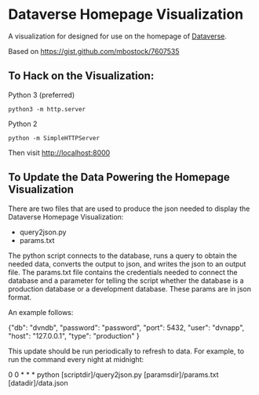 # Dataverse Homepage Visualization

A visualization for designed for use on the homepage of [Dataverse](https://www.github.com/iqss/dataverse).

Based on https://gist.github.com/mbostock/7607535

## To Hack on the Visualization:

Python 3 (preferred)

    python3 -m http.server

Python 2

    python -m SimpleHTTPServer

Then visit <http://localhost:8000>

## To Update the Data Powering the Homepage Visualization

There are two files that are used to produce the json needed to display the Dataverse Homepage Visualization:

- query2json.py
- params.txt

The python script connects to the database, runs a query to obtain the needed data, converts the output to json, and writes the json to an output file. The params.txt file contains the credentials needed to connect the database and a parameter for telling the script whether the database is a production database or a development database. These params are in json format.

An example follows:

{"db": "dvndb",
 "password": "password",
 "port": 5432,
 "user": "dvnapp",
 "host": "127.0.0.1",
 "type": "production"
}

This update should be run periodically to refresh to data. For example, to run the command every night at midnight:

0 0 * * * python [scriptdir]/query2json.py [paramsdir]/params.txt [datadir]/data.json
